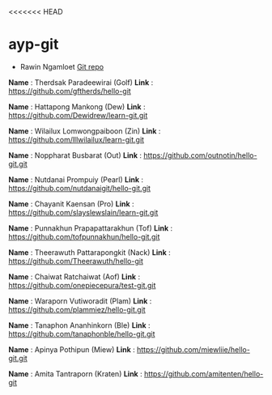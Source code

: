 <<<<<<< HEAD
# ayp-git

* Rawin Ngamloet [Git repo](https://github.com/daftyw/ayp-git)

**Name** : Therdsak Paradeewirai (Golf)
**Link** : https://github.com/gftherds/hello-git

**Name** : Hattapong Mankong (Dew)
**Link** : https://github.com/Dewidrew/learn-git.git

**Name** : Wilailux Lomwongpaiboon (Zin)
**Link** : https://github.com/lllwilailux/learn-git.git

**Name** : Noppharat Busbarat (Out)
**Link** : https://github.com/outnotin/hello-git.git

**Name** : Nutdanai Prompuiy (Pearl)
**Link** : https://github.com/nutdanaigit/hello-git.git

**Name** : Chayanit Kaensan (Pro)
**Link** : https://github.com/slayslewslain/learn-git.git

**Name** : Punnakhun Prapapattarakhun (Tof)
**Link** : https://github.com/tofpunnakhun/hello-git.git

**Name** : Theerawuth Pattarapongkit (Nack)
**Link** : https://github.com/Theerawuth/hello-git

**Name** : Chaiwat Ratchaiwat (Aof)
**Link** : https://github.com/onepiecepura/test-git.git

**Name** : Waraporn Vutiworadit (Plam)
**Link** : https://github.com/plammiez/hello-git.git

**Name** : Tanaphon Ananhinkorn (Ble)
**Link** : https://github.com/tanaphonble/hello-git.git

**Name** : Apinya Pothipun (Miew)
**Link** : https://github.com/miewliie/hello-git.git

**Name** : Amita Tantraporn (Kraten)
**Link** : https://github.com/amitenten/hello-git